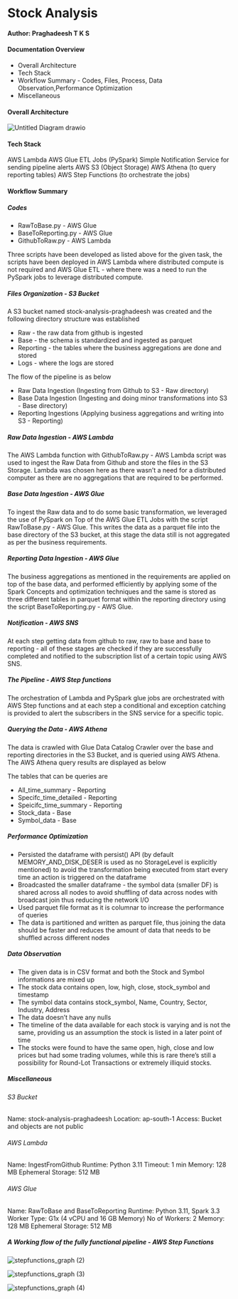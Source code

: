 # Stock Analysis

#### Author: Praghadeesh T K S

#### Documentation Overview
- Overall Architecture
- Tech Stack
- Workflow Summary - Codes, Files, Process, Data Observation,Performance Optimization
- Miscellaneous

#### Overall Architecture
![Untitled Diagram drawio](https://github.com/PraghadeeshLife/stocks-analysis/assets/102030901/be3a758b-dca1-4553-87a1-785ea0ea8a40)


#### Tech Stack
AWS Lambda
AWS Glue ETL Jobs (PySpark)
Simple Notification Service for sending pipeline alerts
AWS S3 (Object Storage)
AWS Athena (to query reporting tables) 
AWS Step Functions (to orchestrate the jobs)
  


#### Workflow Summary
##### Codes
- RawToBase.py - AWS Glue
- BaseToReporting.py - AWS Glue
- GithubToRaw.py - AWS Lambda

Three scripts have been developed as listed above for the given task, the scripts have been deployed in AWS Lambda where distributed compute is not required and AWS Glue ETL - where there was a need to run the PySpark jobs to leverage distributed compute.

##### Files Organization - S3 Bucket
A S3 bucket named stock-analysis-praghadeesh was created and the following directory structure was established
- Raw - the raw data from github is ingested
- Base - the schema is standardized and ingested as parquet
- Reporting - the tables where the business aggregations are done and stored
- Logs - where the logs are stored



The flow of the pipeline is as below
- Raw Data Ingestion (Ingesting from Github to S3 - Raw directory)
- Base Data Ingestion (Ingesting and doing minor transformations into S3 - Base directory)
- Reporting Ingestions (Applying business aggregations and writing into S3 - Reporting)

##### Raw Data Ingestion - AWS Lambda
The AWS Lambda function with GithubToRaw.py - AWS Lambda  script was used to ingest the Raw Data from Github and store the files in the S3 Storage. Lambda was chosen here as there wasn’t a need for a distributed computer as there are no aggregations that are required to be performed.

##### Base Data Ingestion - AWS Glue
To ingest the Raw data and to do some basic transformation, we leveraged the use of PySpark on Top of the AWS Glue ETL Jobs with the script RawToBase.py - AWS Glue. This writes the data as a parquet file into the base directory of the S3 bucket, at this stage the data still is not aggregated as per the business requirements.

##### Reporting Data Ingestion - AWS Glue
The business aggregations as mentioned in the requirements are applied on top of the base data, and performed efficiently by applying some of the Spark Concepts and optimization techniques and the same is stored as three different tables in parquet format within the reporting directory using the script BaseToReporting.py - AWS Glue.


##### Notification - AWS SNS
At each step getting data from github to raw, raw to base and base to reporting - all of these stages are checked if they are successfully completed and notified to the subscription list of a certain topic using AWS SNS.



##### The Pipeline - AWS Step functions
The orchestration of Lambda and PySpark glue jobs are orchestrated with AWS Step functions and at each step a conditional and exception catching is provided to alert the subscribers in the SNS service for a specific topic.

##### Querying the Data - AWS Athena
The data is crawled with Glue Data Catalog Crawler over the base and reporting directories in the S3 Bucket, and is queried using AWS Athena. The AWS Athena query results are displayed as below


The tables that can be queries are
- All_time_summary - Reporting
- Specifc_time_detailed - Reporting
- Speicifc_time_summary - Reporting
- Stock_data - Base
- Symbol_data - Base



##### Performance Optimization
- Persisted the dataframe with persist() API (by default MEMORY_AND_DISK_DESER is used as no StorageLevel is explicitly mentioned) to avoid the transformation being executed from start every time an action is triggered on the dataframe
- Broadcasted the smaller dataframe - the symbol data (smaller DF) is shared across all nodes to avoid shuffling of data across nodes with broadcast join thus reducing the network I/O
- Used parquet file format as it is columnar to increase the performance of queries
- The data is partitioned and written as parquet file, thus joining the data should be faster and reduces the amount of data that needs to be shuffled across different nodes

##### Data Observation
- The given data is in CSV format and both the Stock and Symbol informations are mixed up
- The stock data contains open, low, high, close, stock_symbol and timestamp
- The symbol data contains stock_symbol, Name, Country, Sector, Industry, Address
- The data doesn’t have any nulls
- The timeline of the data available for each stock is varying and is not the same, providing us an assumption the stock is listed in a later point of time
- The stocks were found to have the same open, high, close and low prices but had some trading volumes, while this is rare there’s still a possibility for Round-Lot Transactions or extremely illiquid stocks.

##### Miscellaneous
###### S3 Bucket
Name: stock-analysis-praghadeesh
Location: ap-south-1
Access: Bucket and objects are not public

###### AWS Lambda
Name: IngestFromGithub
Runtime: Python 3.11
Timeout: 1 min
Memory: 128 MB
Ephemeral Storage: 512 MB

###### AWS Glue
Name: RawToBase and BaseToReporting
Runtime: Python 3.11, Spark 3.3
Worker Type: G1x (4 vCPU and 16 GB Memory)
No of Workers: 2
Memory: 128 MB
Ephemeral Storage: 512 MB


##### A Working flow of the fully functional pipeline - AWS Step Functions
![stepfunctions_graph (2)](https://github.com/PraghadeeshLife/stocks-analysis/assets/102030901/ddd5df0f-3bd5-4534-9005-c23feee4d454)

![stepfunctions_graph (3)](https://github.com/PraghadeeshLife/stocks-analysis/assets/102030901/e4f20978-7d7c-4720-af64-7c36868681d1)

![stepfunctions_graph (4)](https://github.com/PraghadeeshLife/stocks-analysis/assets/102030901/bef69847-bda3-4427-ad00-8c8fc8e46bae)




